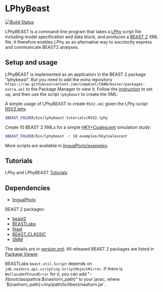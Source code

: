 # LPhyBeast

[![Build Status](https://github.com/LinguaPhylo/LPhyBeast/workflows/Lphy%20BEAST%20tests/badge.svg)](https://github.com/LinguaPhylo/LPhyBeast/actions?query=workflow%3A%22Lphy+BEAST+tests%22)


LPhyBEAST is a command-line program that takes a
[LPhy](http://linguaphylo.github.io/) script file including
model specification and data block, 
and produces a [BEAST 2](http://beast2.org/) XML file. 
It therefore enables LPhy as an alternative way to succinctly
express and communicate BEAST2 analyses.

## Setup and usage

LPhyBEAST is implemented as an application in the BEAST 2 package "lphybeast". 
But you need to add the extra repository
`https://raw.githubusercontent.com/CompEvol/CBAN/master/packages-extra.xml`
to the Package Manager to view it.
Follow the [instruction](https://linguaphylo.github.io/setup/) to set up,
and then use the script `lphybeast` to create the XML:

A simple usage of LPhyBEAST to create `RSV2.xml` given 
the LPhy script [RSV2.lphy](https://github.com/LinguaPhylo/linguaPhylo/blob/master/tutorials/RSV2.lphy).

```bash
$BEAST_FOLDER/bin/lphybeast tutorials/RSV2.lphy
```

Create 10 BEAST 2 XMLs for a simple 
[HKY+Coalescent](https://github.com/LinguaPhylo/linguaPhylo/blob/master/examples/hkyCoalescent.lphy) 
simulation study:


```bash
$BEAST_FOLDER/bin/lphybeast -r 10 examples/hkyCoalescent
```

More scripts are available in 
[linguaPhylo/examples](https://github.com/LinguaPhylo/linguaPhylo/tree/master/examples).

## Tutorials

LPhy and LPhyBEAST [Tutorials](https://linguaphylo.github.io/tutorials/)


## Dependencies

- [linguaPhylo](https://github.com/LinguaPhylo/linguaPhylo)

BEAST 2 packages:

- [beast2](http://www.github.com/CompEvol/beast2)
- [BEASTLabs](https://github.com/BEAST2-Dev/BEASTLabs/)
- [feast](https://github.com/BEAST2-Dev/BEASTLabs/)
- [BEAST_CLASSIC](https://github.com/BEAST2-Dev/beast-classic/)
- [SMM](https://github.com/BEAST2-Dev/substmodels/)

The details are in [version.xml](./version.xml). All released BEAST 2 packages are listed in
[Package Viewer](https://compevol.github.io/CBAN/).

BEASTLabs `beast.util.Script` depends on `jdk.nashorn.api.scripting.ScriptObjectMirror`.
If there is `NoClassDefFoundError` for it, you can add "-Xbootclasspath/a:${nashorn_path}" to your javac, 
where `${nashorn_path}=/my/path/to/libext/nashorn.jar`.
